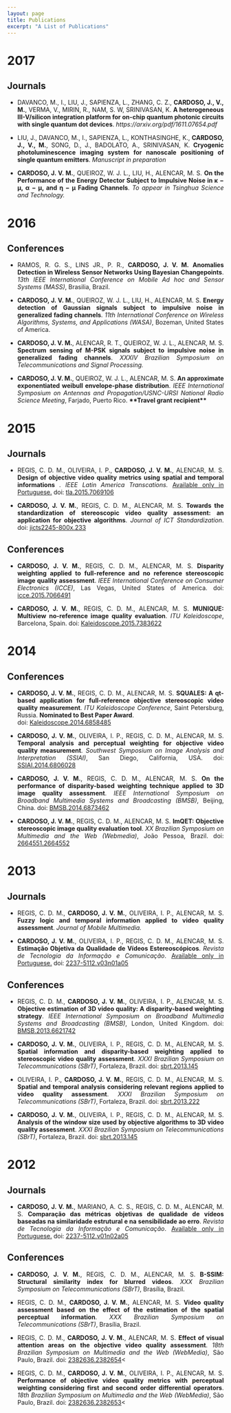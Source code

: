 ```yaml
---
layout: page
title: Publications
excerpt: "A List of Publications"
---
```


# 2017

## Journals

* <p style='text-align: justify;'> DAVANCO, M., I., LIU, J., SAPIENZA, L., ZHANG, C. Z., <b>CARDOSO, J., V., M.</b>, VERMA, V., MIRIN, R., NAM, S. W, SRINIVASAN, K. <b> A heterogeneous III-V/silicon integration platform for on-chip quantum photonic circuits with single quantum dot devices</b>. <i>https://arxiv.org/pdf/1611.07654.pdf</i></p>

* <p style='text-align: justify;'> LIU, J., DAVANCO, M., I., SAPIENZA, L., KONTHASINGHE, K., <b>CARDOSO, J., V., M.</b>, SONG, D., J., BADOLATO, A., SRINIVASAN, K. <b> Cryogenic photoluminescence imaging system for nanoscale positioning of single quantum emitters</b>. <i>Manuscript in preparation</i></p>

* <p style='text-align: justify;'> <b>CARDOSO, J. V. M.</b>, QUEIROZ, W. J. L., LIU, H., ALENCAR, M. S. <b>On the Performance of the Energy Detector Subject to Impulsive Noise in κ − μ, α − μ, and η − μ Fading Channels</b>. <i>To appear in Tsinghua Science and Technology.</i></p>


# 2016

## Conferences

* <p style='text-align: justify;'> RAMOS, R. G. S., LINS JR., P. R., <b>CARDOSO, J. V. M.</b> <b>Anomalies Detection in Wireless Sensor Networks Using Bayesian Changepoints</b>. <i>13th IEEE International Conference on Mobile Ad hoc and Sensor Systems (MASS)</i>, Brasilia, Brazil.</p>

* <p style='text-align: justify;'> <b>CARDOSO, J. V. M.</b>, QUEIROZ, W. J. L., LIU, H., ALENCAR, M. S. <b>Energy detection of Gaussian signals subject to impulsive noise in generalized fading channels</b>. <i>11th International Conference on Wireless Algorithms, Systems, and Applications (WASA)</i>, Bozeman, United States of America.</p>

* <p style='text-align: justify;'> <b>CARDOSO, J. V. M.</b>, ALENCAR, R. T., QUEIROZ, W. J. L., ALENCAR, M. S. <b>Spectrum sensing of M-PSK signals subject to impulsive noise in generalized fading channels</b>. <i>XXXIV Brazilian Symposium on Telecommunications and Signal Processing.</i></p>

* <p style='text-align: justify;'> <b>CARDOSO, J. V. M.</b>, QUEIROZ, W. J. L., ALENCAR, M. S. <b>An approximate exponentiated weibull envelope-phase distribution</b>. <i>IEEE International Symposium on Antennas and Propagation/USNC-URSI National Radio Science Meeting</i>, Farjado, Puerto Rico. <b>**Travel grant recipient**</b></p>


# 2015

## Journals

* <p style='text-align: justify;'> REGIS, C. D. M., OLIVEIRA, I. P., <b>CARDOSO, J. V. M.</b>, ALENCAR, M. S. <b>Design of objective video quality metrics using spatial and temporal informations </b>. <i> IEEE Latin America Transcations.</i> <ins>Available only in Portuguese.</ins> doi: <a href="http://dx.doi.org/10.1109/tla.2015.7069106">tla.2015.7069106</a></p>

* <p style='text-align: justify;'> <b>CARDOSO, J. V. M.</b>, REGIS, C. D. M., ALENCAR, M. S. <b>Towards the standardization of stereoscopic video quality assessment: an application for objective algorithms</b>. <i>Journal of ICT Standardization</i>. doi: <a href="http://dx.doi.org/10.13052/jicts2245-800x.233">jicts2245-800x.233</a></p>

## Conferences

* <p style='text-align: justify;'> <b>CARDOSO, J. V. M.</b>, REGIS, C. D. M., ALENCAR, M. S. <b>Disparity weighting applied to full-reference and no reference stereoscopic image quality assessment</b>. <i>IEEE International Conference on Consumer Electronics (ICCE)</i>, Las Vegas, United States of America. doi: <a href="http://dx.doi.org/10.1109/icce.2015.7066491">icce.2015.7066491</a> </p>

* <p style='text-align: justify;'> <b>CARDOSO, J. V. M.</b>, REGIS, C. D. M., ALENCAR, M. S. <b>MUNIQUE: Multiview no-reference image quality evaluation</b>. <i>ITU Kaleidoscope</i>, Barcelona, Spain. doi: <a href="http://dx.doi.org/10.1109/Kaleidoscope.2015.7383622">Kaleidoscope.2015.7383622</a></p>

# 2014

## Conferences

* <p style='text-align: justify;'> <b>CARDOSO, J. V. M.</b>, REGIS, C. D. M., ALENCAR, M. S. <b>SQUALES: A qt-based application for full-reference objective stereoscopic video quality measurement</b>. <i>ITU Kaleidoscope Conference</i>, Saint Petersburg, Russia. <b>Nominated to Best Paper Award</b>.<br>doi: <a href="http://dx.doi.org/10.1109/Kaleidoscope.2014.6858485">Kaleidoscope.2014.6858485</a></p>

* <p style='text-align: justify;'> <b>CARDOSO, J. V. M.</b>, OLIVEIRA, I. P., REGIS, C. D. M., ALENCAR, M. S. <b>Temporal analysis and perceptual weighting for objective video quality measurement</b>. <i>Southwest Symposium on Image Analysis and Interpretation (SSIAI)</i>, San Diego, California, USA. doi: <a href="http://dx.doi.org/10.1109/SSIAI.2014.6806028">SSIAI.2014.6806028</a></p>

* <p style='text-align: justify;'> <b>CARDOSO, J. V. M.</b>, REGIS, C. D. M., ALENCAR, M. S. <b>On the performance of disparity-based weighting technique applied to 3D image quality assessment</b>. <i>IEEE International Symposium on Broadband Multimedia Systems and Broadcasting (BMSB)</i>, Beijing, China. doi: <a href="http://dx.doi.org/10.1109/BMSB.2014.6873462">BMSB.2014.6873462</a></p>

* <p style='text-align: justify;'> <b>CARDOSO, J. V. M.</b>, REGIS, C. D. M., ALENCAR, M. S. <b>ImQET: Objective stereoscopic image quality evaluation tool</b>. <i>XX Brazilian Symposium on Multimedia and the Web (Webmedia)</i>, João Pessoa, Brazil. doi: <a href="http://dx.doi.org/10.1145/2664551.2664552">2664551.2664552</a></p>

# 2013

## Journals

* <p style='text-align: justify;'> REGIS, C. D. M., <b>CARDOSO, J. V. M.</b>, OLIVEIRA, I. P., ALENCAR, M. S. <b>Fuzzy logic and temporal information applied to video quality assessment</b>. <i> Journal of Mobile Multimedia.</i></p>

* <p style='text-align: justify;'> <b>CARDOSO, J. V. M.</b>, OLIVEIRA, I. P., REGIS, C. D. M., ALENCAR, M. S. <b>Estimação Objetiva da Qualidade de Vídeos Estereoscópicos</b>. <i>Revista de Tecnologia da Informação e Comunicação</i>. <ins>Available only in Portuguese.</ins> doi: <a href="http://dx.doi.org/10.12721/2237-5112.v03n01a05">2237-5112.v03n01a05</a></p>

## Conferences

* <p style='text-align: justify;'> REGIS, C. D. M., <b>CARDOSO, J. V. M.</b>, OLIVEIRA, I. P., ALENCAR, M. S. <b>Objective estimation of 3D video quality: A disparity-based weighting strategy</b>. <i>IEEE International Symposium on Broadband Multimedia Systems and Broadcasting (BMSB)</i>, London, United Kingdom. doi: <a href="http://dx.doi.org/10.1109/BMSB.2013.6621742">BMSB.2013.6621742</a></p>

* <p style='text-align: justify;'> <b>CARDOSO, J. V. M.</b>, OLIVEIRA, I. P., REGIS, C. D. M., ALENCAR, M. S. <b>Spatial information and disparity-based weighting applied to stereoscopic video quality assessment</b>. <i>XXXI Brazilian Symposium on Telecommunications (SBrT)</i>, Fortaleza, Brazil. doi: <a href="http://dx.doi.org/10.14209/sbrt.2013.145">sbrt.2013.145</a></p>

* <p style='text-align: justify;'> OLIVEIRA, I. P., <b>CARDOSO, J. V. M.</b>, REGIS, C. D. M., ALENCAR, M. S. <b>Spatial and temporal analysis considering relevant regions applied to video quality assessment</b>. <i>XXXI Brazilian Symposium on Telecommunications (SBrT)</i>, Fortaleza, Brazil. doi: <a href="http://dx.doi.org/10.14209/sbrt.2013.222">sbrt.2013.222</a></p>

* <p style='text-align: justify;'> <b>CARDOSO, J. V. M.</b>, OLIVEIRA, I. P., REGIS, C. D. M., ALENCAR, M. S. <b>Analysis of the window size used by objective algorithms to 3D video quality assessment</b>. <i>XXXI Brazilian Symposium on Telecommunications (SBrT)</i>, Fortaleza, Brazil. doi: <a href="http://dx.doi.org/10.14209/sbrt.2013.145">sbrt.2013.145</a></p>

# 2012

## Journals

* <p style='text-align: justify;'> <b>CARDOSO, J. V. M.</b>, MARIANO, A. C. S., REGIS, C. D. M., ALENCAR, M. S. <b>Comparação das métricas objetivas de qualidade de vídeos baseadas na similaridade estrutural e na sensibilidade ao erro</b>. <i>Revista de Tecnologia da Informação e Comunicação</i>. <ins>Available only in Portuguese.</ins> doi: <a href="http://dx.doi.org/10.12721/2237-5112.v01n02a05">2237-5112.v01n02a05</a></p>

## Conferences

* <p style='text-align: justify;'> <b>CARDOSO, J. V. M.</b>, REGIS, C. D. M., ALENCAR, M. S. <b>B-SSIM: Structural similarity index for blurred videos</b>. <i>XXX Brazilian Symposium on Telecommunications (SBrT)</i>, Brasília, Brazil.</p>

* <p style='text-align: justify;'> REGIS, C. D. M., <b>CARDOSO, J. V. M.</b>, ALENCAR, M. S. <b>Video quality assessment based on the effect of the estimation of the spatial perceptual information</b>. <i>XXX Brazilian Symposium on Telecommunications (SBrT)</i>, Brasília, Brazil.</p>

* <p style='text-align: justify;'> REGIS, C. D. M., <b>CARDOSO, J. V. M.</b>, ALENCAR, M. S. <b>Effect of visual attention areas on the objective video quality assessment</b>. <i>18th Brazilian Symposium on Multimedia and the Web (WebMedia)</i>, São Paulo, Brazil. doi: <a href="http://dx.doi.org/10.1145/2382636.2382654">2382636.2382654</a><</p>

* <p style='text-align: justify;'> REGIS, C. D. M., <b>CARDOSO, J. V. M.</b>, OLIVEIRA, I. P., ALENCAR, M. S. <b>Performance of objective video quality metrics with perceptual weighting considering first and second order differential operators</b>. <i>18th Brazilian Symposium on Multimedia and the Web (WebMedia)</i>, São Paulo, Brazil. doi: <a href="http://dx.doi.org/10.1145/2382636.2382653">2382636.2382653</a><</p>
